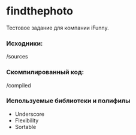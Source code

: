 # findthephoto

Тестовое задание для компании iFunny.

### Исходники:

/sources

### Скомпилированный код:

/compiled


### Используемые библиотеки и полифилы

* Underscore
* Flexibility
* Sortable
